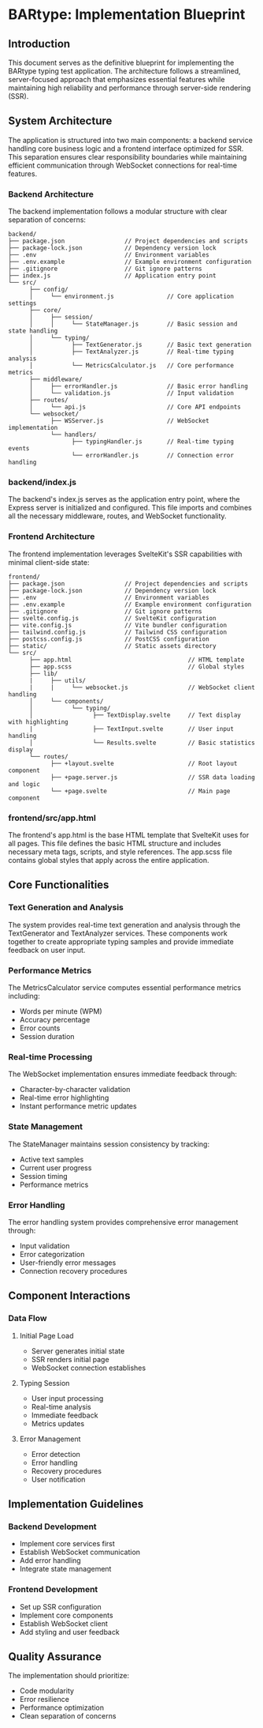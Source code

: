 # BARtype: Implementation Blueprint

## Introduction

This document serves as the definitive blueprint for implementing the BARtype typing test application. The architecture follows a streamlined, server-focused approach that emphasizes essential features while maintaining high reliability and performance through server-side rendering (SSR).

## System Architecture

The application is structured into two main components: a backend service handling core business logic and a frontend interface optimized for SSR. This separation ensures clear responsibility boundaries while maintaining efficient communication through WebSocket connections for real-time features.

### Backend Architecture

The backend implementation follows a modular structure with clear separation of concerns:

```
backend/
├── package.json                 // Project dependencies and scripts
├── package-lock.json            // Dependency version lock
├── .env                         // Environment variables
├── .env.example                 // Example environment configuration
├── .gitignore                   // Git ignore patterns
├── index.js                     // Application entry point
└── src/
      ├── config/
      │     └── environment.js               // Core application settings
      ├── core/
      │     ├── session/
      │     │     └── StateManager.js        // Basic session and state handling
      │     └── typing/
      │           ├── TextGenerator.js       // Basic text generation
      │           ├── TextAnalyzer.js        // Real-time typing analysis
      │           └── MetricsCalculator.js   // Core performance metrics
      ├── middleware/
      │     ├── errorHandler.js              // Basic error handling
      │     └── validation.js                // Input validation
      ├── routes/
      │     └── api.js                       // Core API endpoints
      └── websocket/
            ├── WSServer.js                  // WebSocket implementation
            └── handlers/
                  ├── typingHandler.js       // Real-time typing events
                  └── errorHandler.js        // Connection error handling
```

### backend/index.js

The backend's index.js serves as the application entry point, where the Express server is initialized and configured. This file imports and combines all the necessary middleware, routes, and WebSocket functionality.

### Frontend Architecture

The frontend implementation leverages SvelteKit's SSR capabilities with minimal client-side state:

```
frontend/
├── package.json                 // Project dependencies and scripts
├── package-lock.json            // Dependency version lock
├── .env                         // Environment variables
├── .env.example                 // Example environment configuration
├── .gitignore                   // Git ignore patterns
├── svelte.config.js             // SvelteKit configuration
├── vite.config.js               // Vite bundler configuration
├── tailwind.config.js           // Tailwind CSS configuration
├── postcss.config.js            // PostCSS configuration
├── static/                      // Static assets directory
└── src/
      ├── app.html                                 // HTML template
      ├── app.scss                                 // Global styles
      ├── lib/
      |     ├── utils/
      |     |     └── websocket.js                 // WebSocket client handling
      │     └── components/
      │           └── typing/
      │                 ├── TextDisplay.svelte     // Text display with highlighting
      |                 ├── TextInput.svelte       // User input handling
      │                 └── Results.svelte         // Basic statistics display
      └── routes/
            ├── +layout.svelte                     // Root layout component
            ├── +page.server.js                    // SSR data loading and logic
            └── +page.svelte                       // Main page component
```

### frontend/src/app.html

The frontend's app.html is the base HTML template that SvelteKit uses for all pages. This file defines the basic HTML structure and includes necessary meta tags, scripts, and style references. The app.scss file contains global styles that apply across the entire application.

## Core Functionalities

### Text Generation and Analysis

The system provides real-time text generation and analysis through the TextGenerator and TextAnalyzer services. These components work together to create appropriate typing samples and provide immediate feedback on user input.

### Performance Metrics

The MetricsCalculator service computes essential performance metrics including:

- Words per minute (WPM)
- Accuracy percentage
- Error counts
- Session duration

### Real-time Processing

The WebSocket implementation ensures immediate feedback through:

- Character-by-character validation
- Real-time error highlighting
- Instant performance metric updates

### State Management

The StateManager maintains session consistency by tracking:

- Active text samples
- Current user progress
- Session timing
- Performance metrics

### Error Handling

The error handling system provides comprehensive error management through:

- Input validation
- Error categorization
- User-friendly error messages
- Connection recovery procedures

## Component Interactions

### Data Flow

1. Initial Page Load

   - Server generates initial state
   - SSR renders initial page
   - WebSocket connection establishes

2. Typing Session

   - User input processing
   - Real-time analysis
   - Immediate feedback
   - Metrics updates

3. Error Management
   - Error detection
   - Error handling
   - Recovery procedures
   - User notification

## Implementation Guidelines

### Backend Development

- Implement core services first
- Establish WebSocket communication
- Add error handling
- Integrate state management

### Frontend Development

- Set up SSR configuration
- Implement core components
- Establish WebSocket client
- Add styling and user feedback

## Quality Assurance

The implementation should prioritize:

- Code modularity
- Error resilience
- Performance optimization
- Clean separation of concerns
